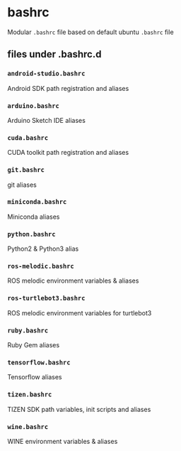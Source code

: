 # bashrc

Modular `.bashrc` file based on default ubuntu `.bashrc` file


## files under .bashrc.d

### `android-studio.bashrc`

Android SDK path registration and aliases

### `arduino.bashrc`

Arduino Sketch IDE aliases

### `cuda.bashrc`

CUDA toolkit path registration and aliases

### `git.bashrc`

git aliases

### `miniconda.bashrc`

Miniconda aliases

### `python.bashrc`

Python2 & Python3 alias

### `ros-melodic.bashrc`

ROS melodic environment variables & aliases

### `ros-turtlebot3.bashrc`

ROS melodic environment variables for turtlebot3

### `ruby.bashrc`

Ruby Gem aliases

### `tensorflow.bashrc`

Tensorflow aliases

### `tizen.bashrc`

TIZEN SDK path variables, init scripts and aliases

### `wine.bashrc`

WINE environment variables & aliases
